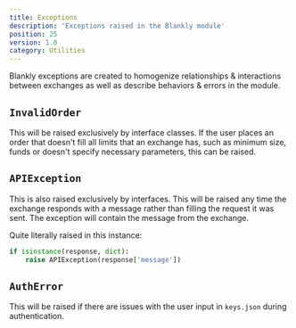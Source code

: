 ```yaml
---
title: Exceptions
description: 'Exceptions raised in the Blankly module'
position: 25
version: 1.0
category: Utilities
---
```


Blankly exceptions are created to homogenize relationships & interactions between exchanges as well as describe behaviors & errors in the module.

## `InvalidOrder`

This will be raised exclusively by interface classes. If the user places an order that doesn't fill all limits that an exchange has, such as minimum size, funds or doesn't specify necessary parameters, this can be raised.

## `APIException`

This is also raised exclusively by interfaces. This will be raised any time the exchange responds with a message rather than filling the request it was sent. The exception will contain the message from the exchange.

Quite literally raised in this instance:

```python
if isinstance(response, dict):
	raise APIException(response['message'])
```

## `AuthError`

This will be raised if there are issues with the user input in `keys.json` during authentication.

## 
